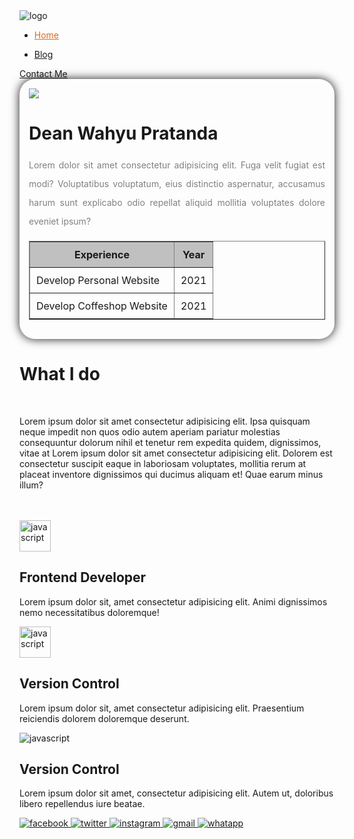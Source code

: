 <!DOCTYPE html>
<html>
<head>
    <link rel="stylesheet" href="style.css">
    <title>Personal Web</title>
</head>
<body>
    <nav>
        <div class="left">
        <img src="Asset/download.png" alt="logo">
        <ul>
            <li><a href="index.html" style="color: rgb(218, 106, 32);">Home</a></li>    
        </ul>
        <ul>
            <li><a href="blog.html">Blog</a></li>
        </ul> 
        </div>
        <div class="right">
            <a href="ContactForm.html">Contact Me</a>
        </div>
    </nav>
    <div class="container">
        <div class="section">   
            <div class="left">
                <div style="
                    padding: 15px; 
                    box-shadow: 0px 0px 15px;
                    border-radius: 25px;">
                <div>
                    <img src="Asset/scenery-zoom-meeting-background-design-template-9de6803b1c553f47031ce0f9f56a86a8_screen.jpg">
                </div>
                <h1>Dean Wahyu Pratanda</h1>
                <p style="line-height: 30px; color:grey; text-align: justify;">Lorem dolor sit amet consectetur adipisicing elit. Fuga velit fugiat est modi? Voluptatibus voluptatum, eius distinctio aspernatur, accusamus harum sunt explicabo odio repellat aliquid mollitia voluptates dolore eveniet ipsum?</p>
                <table border="1" style="width: 100%; border-collapse: collapse;" >
                <tr style="background-color: silver;">
                    <th style="padding: 10px;">Experience</th>
                    <th style="padding: 10px">Year</th>
                </tr>
                <tr>
                    <td style="padding: 10px">Develop Personal Website</td>
                    <td style="padding: 10px; text-align: center;">2021</td>
                </tr>
                <tr>
                    <td style="padding: 10px;">Develop Coffeshop Website</td>
                    <td style="padding: 10px; text-align: center;">2021</td>
                </tr>
                </table>
            </div>
            </div>
            <div class="right">
                <h1>What I do</h1>
                <br>
                <p>Lorem ipsum dolor sit amet consectetur adipisicing elit. Ipsa quisquam neque impedit non quos odio 
                    autem aperiam pariatur molestias consequuntur dolorum nihil et tenetur rem expedita quidem, 
                    dignissimos, vitae at Lorem ipsum dolor sit amet consectetur adipisicing elit. Dolorem est 
                    consectetur suscipit eaque in laboriosam voluptates, mollitia rerum at placeat inventore 
                    dignissimos qui ducimus aliquam et! Quae earum minus illum?</p>
                <br>
                <br>
                <div class="skillcontainer">
                    <div>
                        <img src="asset/js-square-brands.svg" alt="javascript" style="width: 50px;">
                        <h2>Frontend Developer</h2>
                        <p>Lorem ipsum dolor sit, amet consectetur adipisicing elit. Animi dignissimos nemo necessitatibus 
                            doloremque!</p>
                    </div>
                    <div>
                        <img src="asset/github-brands.svg" alt="javascript" style="width: 50px;"> 
                        <h2>Version Control</h2>
                        <p>Lorem ipsum dolor sit, amet consectetur adipisicing elit. Praesentium reiciendis dolorem doloremque 
                            deserunt.</p>
                    </div>
                    <div>
                        <img src="asset/download (1).png" alt="javascript">
                        <h2>Version Control</h2>
                        <p>Lorem ipsum dolor sit amet, consectetur adipisicing elit. Autem ut, doloribus libero repellendus 
                            iure beatae.</p>
                    </div>
                </div>
            </div>
            <div class="social">
                <div class="socialmedia">
                    <a href="https://web.facebook.com/nanda.dean/">
                        <img src="Asset/facebook-brands.svg" alt="facebook">
                    </a>
                    <a href="https://twitter.com/DeanWP_">
                        <img src="Asset/twitter-brands.svg" alt="twitter">
                    </a>
                    <a href="https://www.instagram.com/deanwahyu_/">
                        <img src="Asset/instagram-brands.svg" alt="instagram">
                    </a>
                    <a href="mailto:deanwahyu12@gmail.com">
                        <img src="Asset/envelope-regular.svg" alt="gmail">
                    </a>
                    <a href="https://wa.me/6282257782077">
                        <img src="Asset/whatsapp-brands.svg" alt="whatapp">
                    </a>
                </div>
            </div>
            </div>
        </div>
    </div>           
</body>
</html> 
